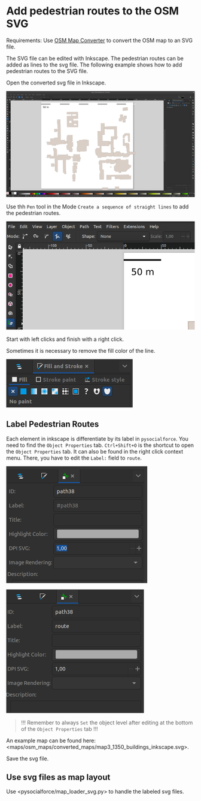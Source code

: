# Add pedestrian routes to the OSM SVG

Requirements: Use [OSM Map Converter](OSM_map_converter.md) to convert the OSM map to an SVG file.

The SVG file can be edited with Inkscape. The pedestrian routes can be added as lines to the svg file. The following example shows how to add pedestrian routes to the SVG file.

Open the converted svg file in Inkscape.

![inkscape buildings only](assets/inkscape_buildings_only.png)

Use thh `Pen` tool in the Mode `Create a sequence of straight lines` to add the pedestrian routes.

![inkscape pen tool](assets/inkscape_pen.png)

Start with left clicks and finish with a right click.

Sometimes it is necessary to remove the fill color of the line.

![inkscape stroke fill](assets/inkscape_stroke_fill.png)

## Label Pedestrian Routes

Each element in inkscape is differentiate by its label in `pysocialforce`.
You need to find the `Object Properties` tab. `Ctrl+Shift+O` is the shortcut to open the `Object Properties` tab. It can also be found in the right click context menu.
There, you have to edit the `Label:` field to `route`.

![inkscape object properties.](assets/inkscape_object_properties.png)

![inkscape edited label.](assets/inkscape_properties_edited_label.png)

> !!! Remember to always `Set` the object level after editing at the bottom of the `Object Properties` tab !!!

An example map can be found here: <maps/osm_maps/converted_maps/map3_1350_buildings_inkscape.svg>.

Save the svg file.

## Use svg files as map layout

Use <pysocialforce/map_loader_svg.py> to handle the labeled svg files.
